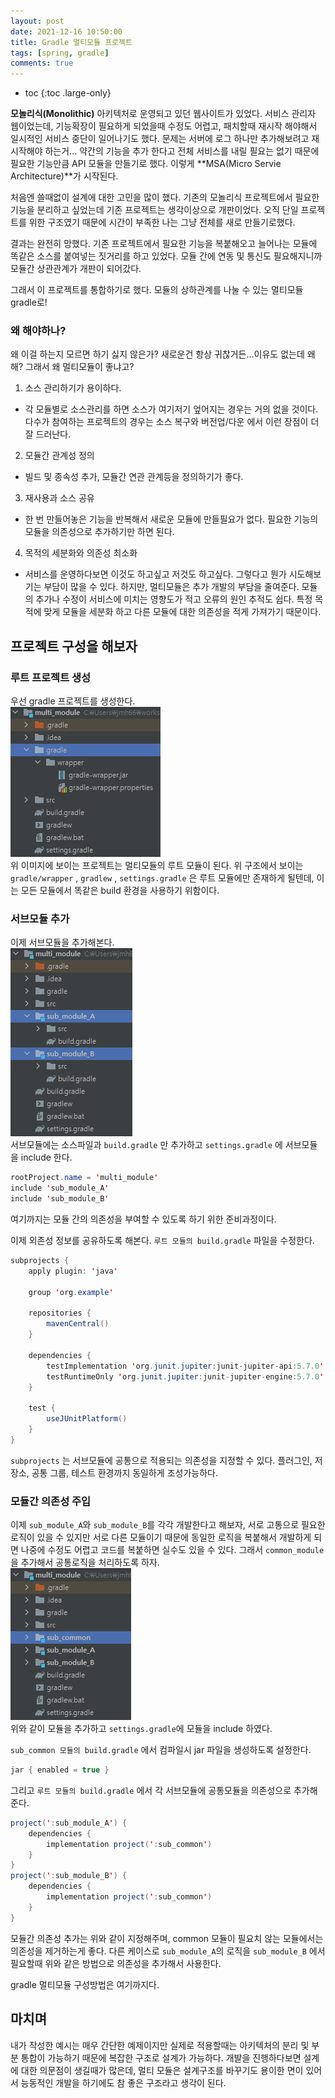 ```yaml
---
layout: post
date: 2021-12-16 10:50:00
title: Gradle 멀티모듈 프로젝트
tags: [spring, gradle]
comments: true
---
```


* toc
{:toc .large-only}

**모놀리식(Monolithic)** 아키텍처로 운영되고 있던 웹사이트가 있었다.
서비스 관리자 웹이었는데, 기능확장이 필요하게 되었을때 수정도 어렵고, 패치할때 재시작 해야해서 일시적인 서비스 중단이 일어나기도 했다.
 문제는 서버에 로그 하나만 추가해보려고 재시작해야 하는거... 약간의 기능을 추가 한다고 전체 서비스를 내릴 필요는 없기 때문에 필요한 기능만큼 API 모듈을 만들기로 했다. 이렇게 **MSA(Micro Servie Architecture)**가 시작된다.
 
 처음엔 쓸때없이 설계에 대한 고민을 많이 했다. 기존의 모놀리식 프로젝트에서 필요한 기능을 분리하고 싶었는데 기존 프로젝트는 생각이상으로 개판이었다. 오직 단일 프로젝트를 위한 구조였기 때문에 시간이 부족한 나는 그냥 전체를 새로 만들기로했다.
 
결과는 완전히 망했다. 기존 프로젝트에서 필요한 기능을 복붙해오고 늘어나는 모듈에 똑같은 소스를 붙여넣는 짓거리를 하고 있었다. 모듈 간에 연동 및 통신도 필요해지니까 모듈간 상관관계가 개판이 되어갔다.

그래서 이 프로젝트를 통합하기로 했다. 모듈의 상하관계를 나눌 수 있는 멀티모듈 gradle로!
   

### 왜 해야하나?
 왜 이걸 하는지 모르면 하기 싫지 않은가? 새로운건 항상 귀찮거든...이유도 없는데 왜 해?
 그래서 왜 멀티모듈이 좋냐고?
 
 1. 소스 관리하기가 용이하다.
 - 각 모듈별로 소스관리를 하면 소스가 여기저기 엎어지는 경우는 거의 없을 것이다. 다수가 참여하는 프로젝트의 경우는 소스 복구와 버전업/다운 에서 이런 장점이 더 잘 드러난다.
    
 2. 모듈간 관계성 정의
 - 빌드 및 종속성 추가, 모듈간 연관 관계등을 정의하기가 좋다.
 
 3. 재사용과 소스 공유
 - 한 번 만들어놓은 기능을 반복해서 새로운 모듈에 만들필요가 없다. 필요한 기능의 모듈을 의존성으로 추가하기만 하면 된다.
    
 4. 목적의 세분화와 의존성 최소화
 - 서비스를 운영하다보면 이것도 하고싶고 저것도 하고싶다. 그렇다고 뭔가 시도해보기는 부담이 많을 수 있다. 하지만, 멀티모듈은 추가 개발의 부담을 줄여준다. 모듈의 추가나 수정이 서비스에 미치는 영향도가 적고 오류의 원인 추적도 쉽다. 특정 목적에 맞게 모듈을 세분화 하고 다른 모듈에 대한 의존성을 적게 가져가기 때문이다.


## 프로젝트 구성을 해보자

### 루트 프로젝트 생성
우선 gradle 프로젝트를 생성한다.   
![](/assets/post/img.png)   
위 이미지에 보이는 프로젝트는 멀티모듈의 루트 모듈이 된다.
위 구조에서 보이는 `gradle/wrapper` , `gradlew` , `settings.gradle` 은 루트 모듈에만 존재하게 될텐데, 이는 모든 모듈에서 똑같은 build 환경을 사용하기 위함이다.


### 서브모듈 추가
이제 서브모듈을 추가해본다.   
![](/assets/post/img_1.png)   
서브모듈에는 소스파일과 `build.gradle` 만 추가하고 `settings.gradle` 에 서브모듈을 include 한다.
~~~ java
rootProject.name = 'multi_module'
include 'sub_module_A'
include 'sub_module_B'
~~~
여기까지는 모듈 간의 의존성을 부여할 수 있도록 하기 위한 준비과정이다.

이제 외존성 정보를 공유하도록 해본다. `루트 모듈의 build.gradle` 파일을 수정한다.
~~~ java
subprojects {
    apply plugin: 'java'

    group 'org.example'

    repositories {
        mavenCentral()
    }

    dependencies {
        testImplementation 'org.junit.jupiter:junit-jupiter-api:5.7.0'
        testRuntimeOnly 'org.junit.jupiter:junit-jupiter-engine:5.7.0'
    }

    test {
        useJUnitPlatform()
    }
}
~~~
`subprojects` 는 서브모듈에 공통으로 적용되는 의존성을 지정할 수 있다. 플러그인, 저장소, 공통 그룹, 테스트 환경까지 동일하게 조성가능하다.


### 모듈간 의존성 주입
이제 `sub_module_A`와 `sub_module_B`를 각각 개발한다고 해보자, 서로 고통으로 필요한 로직이 있을 수 있지만 서로 다른 모듈이기 때문에 동일한 로직을 복붙해서 개발하게 되면 나중에 수정도 어렵고 코드를 복붙하면 실수도 있을 수 있다. 그래서 `common_module`을 추가해서 공통로직을 처리하도록 하자.   
![](/assets/post/img_2.png)   
위와 같이 모듈을 추가하고 `settings.gradle`에 모듈을 include 하였다.

`sub_common 모듈의 build.gradle` 에서 컴파일시 jar 파일을 생성하도록 설정한다.
~~~ java
jar { enabled = true }
~~~

그리고 `루트 모듈의 build.gradle` 에서 각 서브모듈에 공통모듈을 의존성으로 추가해준다.
~~~ java
project(':sub_module_A') {
    dependencies {
        implementation project(':sub_common')
    }
}
project(':sub_module_B') {
    dependencies {
        implementation project(':sub_common')
    }
}
~~~
모듈간 의존성 추가는 위와 같이 지정해주며, common 모듈이 필요치 않는 모듈에서는 의존성을 제거하는게 좋다. 다른 케이스로 `sub_module_A`의 로직을 `sub_module_B` 에서 필요할때 위와 같은 방법으로 의존성을 추가해서 사용한다.

gradle 멀티모듈 구성방법은 여기까지다. 

## 마치며
내가 작성한 예시는 매우 간단한 예제이지만 실제로 적용할때는 아키텍처의 분리 및 부분 통합이 가능하기 때문에 복잡한 구조로 설계가 가능하다. 개발을 진행하다보면 설계에 대한 의문점이 생길때가 많은데, 멀티 모듈은 설계구조를 바꾸기도 용이한 면이 있어서 능동적인 개발을 하기에도 참 좋은 구조라고 생각이 된다.
